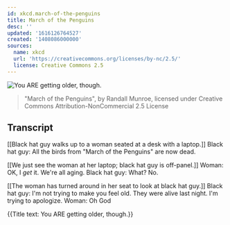 ```yaml
---
id: xkcd.march-of-the-penguins
title: March of the Penguins
desc: ''
updated: '1616126764527'
created: '1408086000000'
sources:
  name: xkcd
  url: 'https://creativecommons.org/licenses/by-nc/2.5/'
  license: Creative Commons 2.5
---
```

![You ARE getting older, though.](https://imgs.xkcd.com/comics/march_of_the_penguins.png)
> "March of the Penguins", by Randall Munroe, licensed under Creative Commons Attribution-NonCommercial 2.5 License

## Transcript
[[Black hat guy walks up to a woman seated at a desk with a laptop.]]
Black hat guy: All the birds from "March of the Penguins" are now dead. 

[[We just see the woman at her laptop; black hat guy is off-panel.]]
Woman: OK, I *get* it. We're all aging. 
Black hat guy: What? No.

[[The woman has turned around in her seat to look at black hat guy.]]
Black hat guy: I'm not trying to make you feel old. They were alive last night. I'm trying to apologize.
Woman: Oh God

{{Title text: You ARE getting older, though.}}
